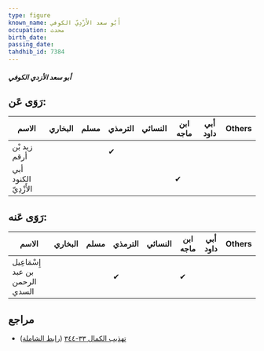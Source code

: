 ```yaml
---
type: figure
known_name: أَبُو سعد الأَزْدِيّ الكوفي
occupation: محدث
birth_date:
passing_date:
tahdhib_id: 7384
---
```

##### أبو سعد الأزدي الكوفي

## رَوَى عَن:
| الاسم                 | البخاري | مسلم | الترمذي | النسائي | ابن ماجه | أبي داود | Others |
| --------------------- | ------- | ---- | ------- | ------- | -------- | -------- | ------ |
| زيد بْن أرقم          |         |      | ✔       |         |          |          |        |
| أبي الكنود الأَزْدِيّ |         |      |         |         | ✔        |          |        |
## رَوَى عَنه:
| الاسم                           | البخاري | مسلم | الترمذي | النسائي | ابن ماجه | أبي داود | Others |
| ------------------------------- | ------- | ---- | ------- | ------- | -------- | -------- | ------ |
| إِسْمَاعِيل بن عبد الرحمن السدي |         |      | ✔       |         | ✔        |          |        |
## مراجع
- [تهذيب الكمال ٣٣-٣٤٤](obsidian://open?vault=Tahdhib-al-Kamal&file=Figures/٧٣٨٤-أبو%20سعد%20الأزدي%20الكوفي) ([رابط الشاملة](https://shamela.ws/book/3722/18015))